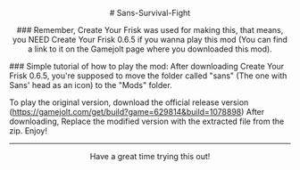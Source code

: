 <p align="center"># Sans-Survival-Fight</p> 

<p align="center">### Remember, Create Your Frisk was used for making this, that means, you NEED Create Your Frisk 0.6.5 if you wanna play this mod (You can find a link to it on the Gamejolt page where you downloaded this mod).</p>  
### Simple tutorial of how to play the mod:
 After downloading Create Your Frisk 0.6.5, you're supposed to move the folder called "sans" (The one with Sans' head as an icon) to the "Mods" folder.

To play the original version, download the official release version (https://gamejolt.com/get/build?game=629814&build=1078898)
After downloading, Replace the modified version with the extracted file from the zip.
Enjoy!


-------------------------------------------------------------------------------------------------------------------------------------------

<p align="center">Have a great time trying this out!</p>  
